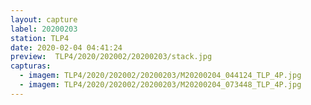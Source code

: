 ```yaml
---
layout: capture
label: 20200203
station: TLP4
date: 2020-02-04 04:41:24
preview:  TLP4/2020/202002/20200203/stack.jpg
capturas:
  - imagem: TLP4/2020/202002/20200203/M20200204_044124_TLP_4P.jpg
  - imagem: TLP4/2020/202002/20200203/M20200204_073448_TLP_4P.jpg
---
```

